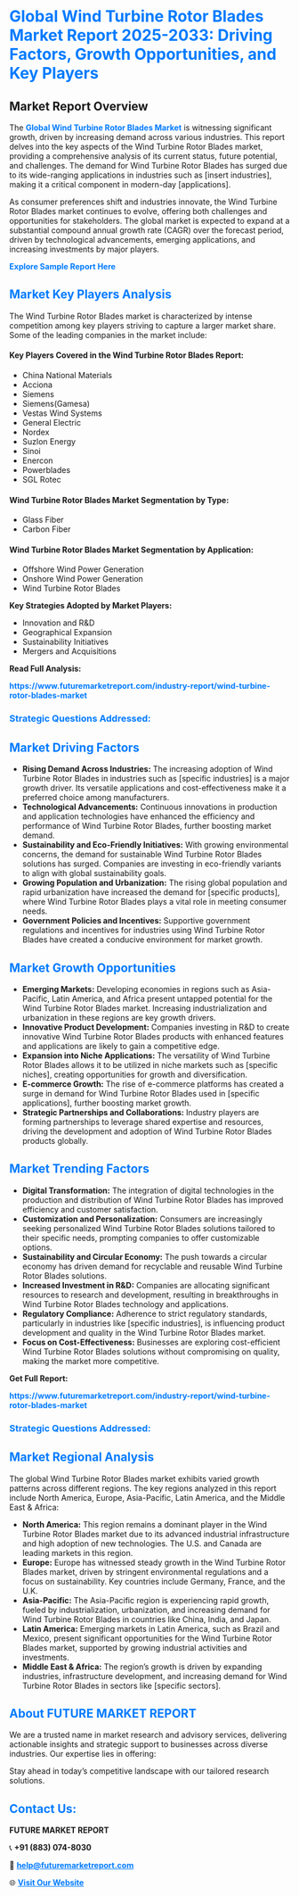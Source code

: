 <h1 style="color: #007BFF;">Global Wind Turbine Rotor Blades Market Report 2025-2033: Driving Factors, Growth Opportunities, and Key Players</h1>

<section id="overview">
<h2>Market Report Overview</h2>
<p>The <a href="https://www.futuremarketreport.com/industry-report/wind-turbine-rotor-blades-market" style="color: #007BFF; text-decoration: none;"><strong>Global Wind Turbine Rotor Blades Market</strong></a> is witnessing significant growth, driven by increasing demand across various industries. This report delves into the key aspects of the Wind Turbine Rotor Blades market, providing a comprehensive analysis of its current status, future potential, and challenges. The demand for Wind Turbine Rotor Blades has surged due to its wide-ranging applications in industries such as [insert industries], making it a critical component in modern-day [applications].</p>
<p>As consumer preferences shift and industries innovate, the Wind Turbine Rotor Blades market continues to evolve, offering both challenges and opportunities for stakeholders. The global market is expected to expand at a substantial compound annual growth rate (CAGR) over the forecast period, driven by technological advancements, emerging applications, and increasing investments by major players.</p>
</section>

<section id="overview">
<p><a href="https://www.futuremarketreport.com/request-sample/reportId=124852" style="color: #007BFF; text-decoration: none;"><strong>Explore Sample Report Here</strong></a></p>
</section>

<section id="key-players">
<h2 style="color: #007BFF;">Market Key Players Analysis</h2>
<p>The Wind Turbine Rotor Blades market is characterized by intense competition among key players striving to capture a larger market share. Some of the leading companies in the market include:</p>
<h4>Key Players Covered in the Wind Turbine Rotor Blades Report:</h4>
<ul><li>China National Materials</li><li>Acciona</li><li>Siemens</li><li>Siemens(Gamesa)</li><li>Vestas Wind Systems</li><li>General Electric</li><li>Nordex</li><li>Suzlon Energy</li><li>Sinoi</li><li>Enercon</li><li>Powerblades</li><li>SGL Rotec</li></ul>
<h4>Wind Turbine Rotor Blades Market Segmentation by Type:</h4>
<ul><li>Glass Fiber</li><li>Carbon Fiber</li></ul>

<h4>Wind Turbine Rotor Blades Market Segmentation by Application:</h4>
<ul><li>Offshore Wind Power Generation</li><li>Onshore Wind Power Generation</li><li>Wind Turbine Rotor Blades</li></ul>
<p><strong>Key Strategies Adopted by Market Players:</strong></p>
<ul>
<li>Innovation and R&D</li>
<li>Geographical Expansion</li>
<li>Sustainability Initiatives</li>
<li>Mergers and Acquisitions</li>
</ul>
</section>

<section>
<p><strong>Read Full Analysis: </strong></p><a href="https://www.futuremarketreport.com/industry-report/wind-turbine-rotor-blades-market" style="color: #007BFF; text-decoration: none;"><strong>https://www.futuremarketreport.com/industry-report/wind-turbine-rotor-blades-market</strong></a>
<h3 style="color: #007BFF;">Strategic Questions Addressed:</h3>
</section>

<section id="driving-factors">
<h2 style="color: #007BFF;">Market Driving Factors</h2>
<ul>
<li><strong>Rising Demand Across Industries:</strong> The increasing adoption of Wind Turbine Rotor Blades in industries such as [specific industries] is a major growth driver. Its versatile applications and cost-effectiveness make it a preferred choice among manufacturers.</li>
<li><strong>Technological Advancements:</strong> Continuous innovations in production and application technologies have enhanced the efficiency and performance of Wind Turbine Rotor Blades, further boosting market demand.</li>
<li><strong>Sustainability and Eco-Friendly Initiatives:</strong> With growing environmental concerns, the demand for sustainable Wind Turbine Rotor Blades solutions has surged. Companies are investing in eco-friendly variants to align with global sustainability goals.</li>
<li><strong>Growing Population and Urbanization:</strong> The rising global population and rapid urbanization have increased the demand for [specific products], where Wind Turbine Rotor Blades plays a vital role in meeting consumer needs.</li>
<li><strong>Government Policies and Incentives:</strong> Supportive government regulations and incentives for industries using Wind Turbine Rotor Blades have created a conducive environment for market growth.</li>
</ul>
</section>

<section id="growth-opportunities">
<h2 style="color: #007BFF;">Market Growth Opportunities</h2>
<ul>
<li><strong>Emerging Markets:</strong> Developing economies in regions such as Asia-Pacific, Latin America, and Africa present untapped potential for the Wind Turbine Rotor Blades market. Increasing industrialization and urbanization in these regions are key growth drivers.</li>
<li><strong>Innovative Product Development:</strong> Companies investing in R&D to create innovative Wind Turbine Rotor Blades products with enhanced features and applications are likely to gain a competitive edge.</li>
<li><strong>Expansion into Niche Applications:</strong> The versatility of Wind Turbine Rotor Blades allows it to be utilized in niche markets such as [specific niches], creating opportunities for growth and diversification.</li>
<li><strong>E-commerce Growth:</strong> The rise of e-commerce platforms has created a surge in demand for Wind Turbine Rotor Blades used in [specific applications], further boosting market growth.</li>
<li><strong>Strategic Partnerships and Collaborations:</strong> Industry players are forming partnerships to leverage shared expertise and resources, driving the development and adoption of Wind Turbine Rotor Blades products globally.</li>
</ul>
</section>

<section id="trending-factors">
<h2 style="color: #007BFF;">Market Trending Factors</h2>
<ul>
<li><strong>Digital Transformation:</strong> The integration of digital technologies in the production and distribution of Wind Turbine Rotor Blades has improved efficiency and customer satisfaction.</li>
<li><strong>Customization and Personalization:</strong> Consumers are increasingly seeking personalized Wind Turbine Rotor Blades solutions tailored to their specific needs, prompting companies to offer customizable options.</li>
<li><strong>Sustainability and Circular Economy:</strong> The push towards a circular economy has driven demand for recyclable and reusable Wind Turbine Rotor Blades solutions.</li>
<li><strong>Increased Investment in R&D:</strong> Companies are allocating significant resources to research and development, resulting in breakthroughs in Wind Turbine Rotor Blades technology and applications.</li>
<li><strong>Regulatory Compliance:</strong> Adherence to strict regulatory standards, particularly in industries like [specific industries], is influencing product development and quality in the Wind Turbine Rotor Blades market.</li>
<li><strong>Focus on Cost-Effectiveness:</strong> Businesses are exploring cost-efficient Wind Turbine Rotor Blades solutions without compromising on quality, making the market more competitive.</li>
</ul>
</section>

<section>
<p><strong>Get Full Report: </strong></p><a href="https://www.futuremarketreport.com/industry-report/wind-turbine-rotor-blades-market" style="color: #007BFF; text-decoration: none;"><strong>https://www.futuremarketreport.com/industry-report/wind-turbine-rotor-blades-market</strong></a>
<h3 style="color: #007BFF;">Strategic Questions Addressed:</h3>
</section>


<section id="regional-analysis">
<h2 style="color: #007BFF;">Market Regional Analysis</h2>
<p>The global Wind Turbine Rotor Blades market exhibits varied growth patterns across different regions. The key regions analyzed in this report include North America, Europe, Asia-Pacific, Latin America, and the Middle East & Africa:</p>
<ul>
<li><strong>North America:</strong> This region remains a dominant player in the Wind Turbine Rotor Blades market due to its advanced industrial infrastructure and high adoption of new technologies. The U.S. and Canada are leading markets in this region.</li>
<li><strong>Europe:</strong> Europe has witnessed steady growth in the Wind Turbine Rotor Blades market, driven by stringent environmental regulations and a focus on sustainability. Key countries include Germany, France, and the U.K.</li>
<li><strong>Asia-Pacific:</strong> The Asia-Pacific region is experiencing rapid growth, fueled by industrialization, urbanization, and increasing demand for Wind Turbine Rotor Blades in countries like China, India, and Japan.</li>
<li><strong>Latin America:</strong> Emerging markets in Latin America, such as Brazil and Mexico, present significant opportunities for the Wind Turbine Rotor Blades market, supported by growing industrial activities and investments.</li>
<li><strong>Middle East & Africa:</strong> The region’s growth is driven by expanding industries, infrastructure development, and increasing demand for Wind Turbine Rotor Blades in sectors like [specific sectors].</li>
</ul>
</section>

<footer>
<h2 style="color: #007BFF;">About FUTURE MARKET REPORT</h2>
<p>We are a trusted name in market research and advisory services, delivering actionable insights and strategic support to businesses across diverse industries. Our expertise lies in offering:</p>

<p>Stay ahead in today’s competitive landscape with our tailored research solutions.</p>

<h2 style="color: #007BFF;">Contact Us:</h2>
<p><strong>FUTURE MARKET REPORT</strong></p>
<p>📞 <strong>+91 (883) 074-8030</strong></p>
<p>📧 <strong><a href="mailto:help@futuremarketreport.com" style="color: #007BFF;">help@futuremarketreport.com</a></strong></p>
<p>🌐 <strong><a href="https://www.futuremarketreport.com/" style="color: #007BFF;">Visit Our Website</a></strong></p>
</footer>